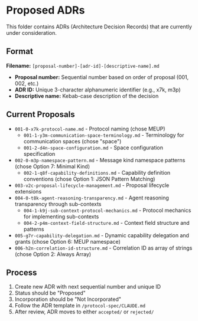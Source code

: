 # Proposed ADRs

This folder contains ADRs (Architecture Decision Records) that are currently under consideration.

## Format

**Filename:** `[proposal-number]-[adr-id]-[descriptive-name].md`

- **Proposal number:** Sequential number based on order of proposal (001, 002, etc.)
- **ADR ID:** Unique 3-character alphanumeric identifier (e.g., x7k, m3p)
- **Descriptive name:** Kebab-case description of the decision

## Current Proposals

- `001-0-x7k-protocol-name.md` - Protocol naming (chose MEUP)
  - `001-1-y3m-communication-space-terminology.md` - Terminology for communication spaces (chose "space")
  - `001-2-d4n-space-configuration.md` - Space configuration specification
- `002-0-m3p-namespace-pattern.md` - Message kind namespace patterns (chose Option 7: Minimal Kind)
  - `002-1-q8f-capability-definitions.md` - Capability definition conventions (chose Option 1: JSON Pattern Matching)
- `003-v2c-proposal-lifecycle-management.md` - Proposal lifecycle extensions
- `004-0-t8k-agent-reasoning-transparency.md` - Agent reasoning transparency through sub-contexts
  - `004-1-k9j-sub-context-protocol-mechanics.md` - Protocol mechanics for implementing sub-contexts
  - `004-2-p4m-context-field-structure.md` - Context field structure and patterns
- `005-g7r-capability-delegation.md` - Dynamic capability delegation and grants (chose Option 6: MEUP namespace)
- `006-h2n-correlation-id-structure.md` - Correlation ID as array of strings (chose Option 2: Always Array)

## Process

1. Create new ADR with next sequential number and unique ID
2. Status should be "Proposed"
3. Incorporation should be "Not Incorporated"
4. Follow the ADR template in `/protocol-spec/CLAUDE.md`
5. After review, ADR moves to either `accepted/` or `rejected/`